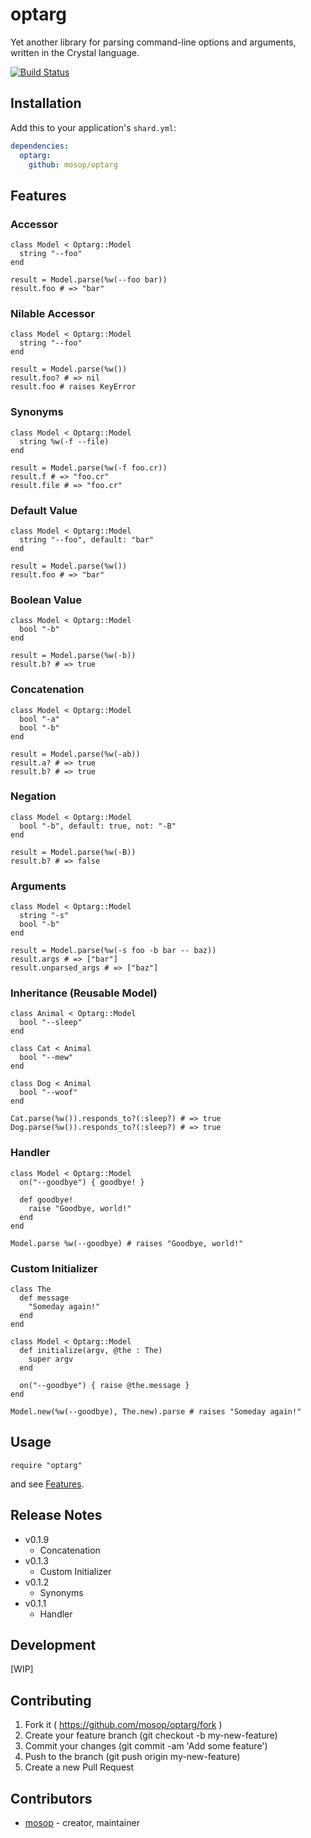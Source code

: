 # optarg

Yet another library for parsing command-line options and arguments, written in the Crystal language.

[![Build Status](https://travis-ci.org/mosop/optarg.svg?branch=master)](https://travis-ci.org/mosop/optarg)

## Installation

Add this to your application's `shard.yml`:

```yaml
dependencies:
  optarg:
    github: mosop/optarg
```

## Features

<a name="features"></a>

### Accessor

```crystal
class Model < Optarg::Model
  string "--foo"
end

result = Model.parse(%w(--foo bar))
result.foo # => "bar"
```

### Nilable Accessor

```crystal
class Model < Optarg::Model
  string "--foo"
end

result = Model.parse(%w())
result.foo? # => nil
result.foo # raises KeyError
```

### Synonyms

```crystal
class Model < Optarg::Model
  string %w(-f --file)
end

result = Model.parse(%w(-f foo.cr))
result.f # => "foo.cr"
result.file # => "foo.cr"
```

### Default Value

```crystal
class Model < Optarg::Model
  string "--foo", default: "bar"
end

result = Model.parse(%w())
result.foo # => "bar"
```

### Boolean Value

```crystal
class Model < Optarg::Model
  bool "-b"
end

result = Model.parse(%w(-b))
result.b? # => true
```

### Concatenation

```crystal
class Model < Optarg::Model
  bool "-a"
  bool "-b"
end

result = Model.parse(%w(-ab))
result.a? # => true
result.b? # => true
```

### Negation

```crystal
class Model < Optarg::Model
  bool "-b", default: true, not: "-B"
end

result = Model.parse(%w(-B))
result.b? # => false
```

### Arguments

```crystal
class Model < Optarg::Model
  string "-s"
  bool "-b"
end

result = Model.parse(%w(-s foo -b bar -- baz))
result.args # => ["bar"]
result.unparsed_args # => ["baz"]
```

### Inheritance (Reusable Model)

```crystal
class Animal < Optarg::Model
  bool "--sleep"
end

class Cat < Animal
  bool "--mew"
end

class Dog < Animal
  bool "--woof"
end

Cat.parse(%w()).responds_to?(:sleep?) # => true
Dog.parse(%w()).responds_to?(:sleep?) # => true
```

### Handler

```crystal
class Model < Optarg::Model
  on("--goodbye") { goodbye! }

  def goodbye!
    raise "Goodbye, world!"
  end
end

Model.parse %w(--goodbye) # raises "Goodbye, world!"
```

### Custom Initializer

```crystal
class The
  def message
    "Someday again!"
  end
end

class Model < Optarg::Model
  def initialize(argv, @the : The)
    super argv
  end

  on("--goodbye") { raise @the.message }
end

Model.new(%w(--goodbye), The.new).parse # raises "Someday again!"
```

## Usage

```crystal
require "optarg"
```

and see [Features](#features).

## Release Notes

* v0.1.9
  * Concatenation
* v0.1.3
  * Custom Initializer
* v0.1.2
  * Synonyms
* v0.1.1
  * Handler

## Development

[WIP]

## Contributing

1. Fork it ( https://github.com/mosop/optarg/fork )
2. Create your feature branch (git checkout -b my-new-feature)
3. Commit your changes (git commit -am 'Add some feature')
4. Push to the branch (git push origin my-new-feature)
5. Create a new Pull Request

## Contributors

- [mosop](https://github.com/mosop) - creator, maintainer
